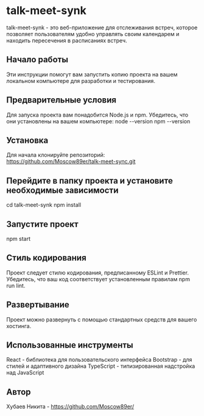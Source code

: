 # talk-meet-synk
talk-meet-synk - это веб-приложение для отслеживания встреч, которое позволяет пользователям удобно управлять своим календарем и находить пересечения в расписаниях встреч.

## Начало работы
Эти инструкции помогут вам запустить копию проекта на вашем локальном компьютере для разработки и тестирования.

## Предварительные условия
Для запуска проекта вам понадобится Node.js и npm. Убедитесь, что они установлены на вашем компьютере:
node --version
npm --version

## Установка
Для начала клонируйте репозиторий:
https://github.com/Moscow89er/talk-meet-sync.git

## Перейдите в папку проекта и установите необходимые зависимости
cd talk-meet-synk
npm install

## Запустите проект
npm start

## Стиль кодирования
Проект следует стилю кодирования, предписанному ESLint и Prettier. Убедитесь, что ваш код соответствует установленным правилам
npm run lint.

## Развертывание
Проект можно развернуть с помощью стандартных средств для вашего хостинга.

## Использованные инструменты
React - библиотека для пользовательского интерфейса
Bootstrap - для стилей и адаптивного дизайна
TypeScript - типизированная надстройка над JavaScript

## Автор
Хубаев Никита - https://github.com/Moscow89er/